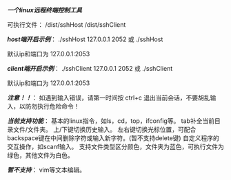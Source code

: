***一个linux远程终端控制工具***

可执行文件：
/dist/sshHost
/dist/sshClient

***host端开启示例***：
./sshHost 127.0.0.1 2052 或 ./sshHost

默认ip和端口为 127.0.0.1:2053

***client端开启示例***：
./sshClient 127.0.0.1 2052 或 ./sshClient

默认ip和端口为 127.0.0.1:2053

***注意！！***：
如遇到输入错误，请第一时间按 ctrl+c 退出当前会话，不要胡乱输入，以防勿执行危险命令！


***当前支持功能***：
基本的linux指令，如ls，cd，top，ifconfig等。
tab补全当前目录文件/文件夹。
上/下键切换历史输入。
左右键切换光标位置，可配合backspace键在中间删除字符或输入新字符。(暂不支持delete键)
自定义程序的交互操作，如scanf输入。
支持文件类型区分颜色，文件夹为蓝色，可执行文件为绿色，其他文件为白色。

***暂不支持***：
vim等文本编辑。

